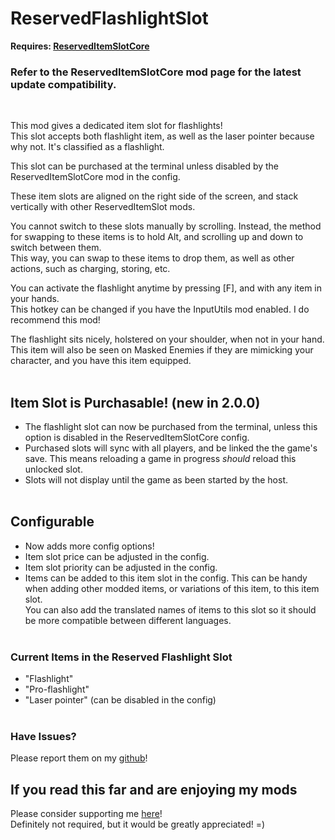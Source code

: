 # ReservedFlashlightSlot
**Requires: [ReservedItemSlotCore](https://thunderstore.io/c/lethal-company/p/FlipMods/ReservedItemSlotCore/)**<br>
### Refer to the ReservedItemSlotCore mod page for the latest update compatibility.
<br>

This mod gives a dedicated item slot for flashlights!<br>
This slot accepts both flashlight item, as well as the laser pointer because why not. It's classified as a flashlight.

This slot can be purchased at the terminal unless disabled by the ReservedItemSlotCore mod in the config.

These item slots are aligned on the right side of the screen, and stack vertically with other ReservedItemSlot mods.

You cannot switch to these slots manually by scrolling. Instead, the method for swapping to these items is to hold Alt, and scrolling up and down to switch between them.<br>
This way, you can swap to these items to drop them, as well as other actions, such as charging, storing, etc.

You can activate the flashlight anytime by pressing [F], and with any item in your hands.<br>
This hotkey can be changed if you have the InputUtils mod enabled. I do recommend this mod!

The flashlight sits nicely, holstered on your shoulder, when not in your hand.<br>
This item will also be seen on Masked Enemies if they are mimicking your character, and you have this item equipped.<br><br>

## Item Slot is Purchasable! (new in 2.0.0)
- The flashlight slot can now be purchased from the terminal, unless this option is disabled in the ReservedItemSlotCore config.
- Purchased slots will sync with all players, and be linked the the game's save. This means reloading a game in progress *should* reload this unlocked slot.
- Slots will not display until the game as been started by the host.<br><br>

## Configurable
- Now adds more config options!
- Item slot price can be adjusted in the config.
- Item slot priority can be adjusted in the config.
- Items can be added to this item slot in the config. This can be handy when adding other modded items, or variations of this item, to this item slot.<br>
You can also add the translated names of items to this slot so it should be more compatible between different languages.<br><br>

### Current Items in the Reserved Flashlight Slot
- "Flashlight"
- "Pro-flashlight"
- "Laser pointer" (can be disabled in the config)<br><br>

### Have Issues?

Please report them on my [github](https://github.com/cmooref17/ReservedItemSlotMods)!

## If you read this far and are enjoying my mods

Please consider supporting me [here](https://ko-fi.com/flipf17)!<br>
Definitely not required, but it would be greatly appreciated! =)<br>